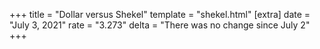+++
title = "Dollar versus Shekel"
template = "shekel.html"
[extra]
date = "July  3, 2021"
rate = "3.273"
delta = "There was no change since July  2"
+++
